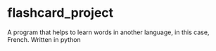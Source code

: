 # flashcard_project
A program that helps to learn words in another language, in this case, French. Written in python
